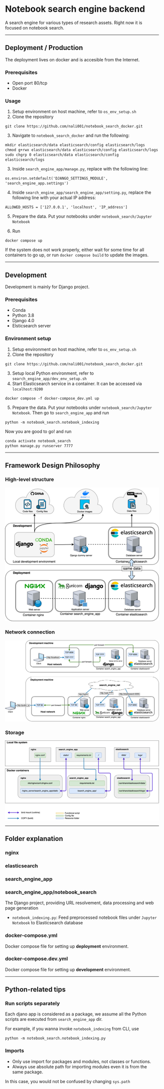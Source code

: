 # Notebook search engine backend
A search engine for various types of research assets. 
Right now it is focused on notebook search. 

------------------------------------------------------------------------------------------------------

## Deployment / Production
The deployment lives on docker and is accesible from the Internet. 

### Prerequisites 
- Open port 80/tcp
- Docker

### Usage
1. Setup environment on host machine, refer to `os_env_setup.sh`
2. Clone the repository
```
git clone https://github.com/nali001/notebook_search_docker.git
```
3. Navigate to `notebook_search_docker` and run the following: 
```
mkdir elasticsearch/data elasticsearch/config elasticsearch/logs 
chmod g+rwx elasticsearch/data elasticsearch/config elasticsearch/logs 
sudo chgrp 0 elasticsearch/data elasticsearch/config elasticsearch/logs
```
3. Inside `search_engine_app/manage.py`, replace with the following line: 
```
os.environ.setdefault('DJANGO_SETTINGS_MODULE', 'search_engine_app.settings')

```
4. Inside `search_engine_app/search_engine_app/setting.py`, replace the following line with your actual IP address: 
```
ALLOWED_HOSTS = ['127.0.0.1', 'localhost', 'IP_address']
```
5. Prepare the data. Put your notebooks under `notebook_search/Jupyter Notebook`

6. Run 
```
docker compose up
```
If the system does not work properly, either wait for some time for all containers to go up, or run `docker compose build` to update the images. 

------------------------------------------------------------------------------------------------------


## Development
Development is mainly for Django project.  

### Prerequisites 
- Conda
- Python 3.8
- Django 4.0
- Elsticsearch server


### Environment setup
1. Setup environment on host machine, refer to `os_env_setup.sh`
2. Clone the repository
```
git clone https://github.com/nali001/notebook_search_docker.git
```
3. Setup local Python environment, refer to `search_engine_app/dev_env_setup.sh`
4. Start Elasticsearch service in a container. It can be accessed via `localhost:9200`
```
docker compose -f docker-compose_dev.yml up
```

5. Prepare the data. Put your notebooks under `notebook_search/Jupyter Notebook`. Then go to 
`search_engine_app` and run 
```
python -m notebook_search.notebook_indexing
```
Now you are good to go! and run 
```
conda activate notebook_search
python manage.py runserver 7777
```

------------------------------------------------------------------------------------------------------
## Framework Design Philosophy 

### High-level structure 
![high-level structure](readme/high_level_structure.png)

### Network connection 
![high-level structure](readme/network.png)

### Storage 
![high-level structure](readme/storage.png)


------------------------------------------------------------------------------------------------------
## Folder explanation
### nginx

### elasticsearch 

### search_engine_app

### search_engine_app/notebook_search
The Django project, providing URL resolvement, data processing and web page generation

+ `notebook_indexing.py`: Feed preprocessed notebook files under `Jupyter Notebook` to Elasticsearch database


### docker-compose.yml 
Docker compose file for setting up **deployment** environment. 

### docker-compose.dev.yml 
Docker compose file for setting up **development** environment. 




-------------------------------------------------------------------------------------------------------
## Python-related tips
### Run scripts separately
Each djano app is considered as a package, we assume all the Python scripts are executed from `search_engine_app` dir. 

For example, if you wanna invoke `notebook_indexing` from CLI, use
```
python -m notebook_search.notebook_indexing.py
```

### Imports
+ Only use import for packages and modules, not classes or functions. 
+ Always use absolute path for importing modules even it is from the same package. 

In this case, you would not be confused by changing `sys.path`